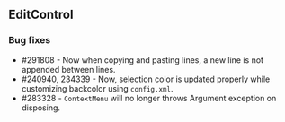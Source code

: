 ## EditControl

### Bug fixes

* \#291808 - Now when copying and pasting lines, a new line is not appended between lines.
* \#240940, 234339 - Now, selection color is updated properly while customizing backcolor using `config.xml`.
* \#283328 - `ContextMenu` will no longer throws Argument exception on disposing.



